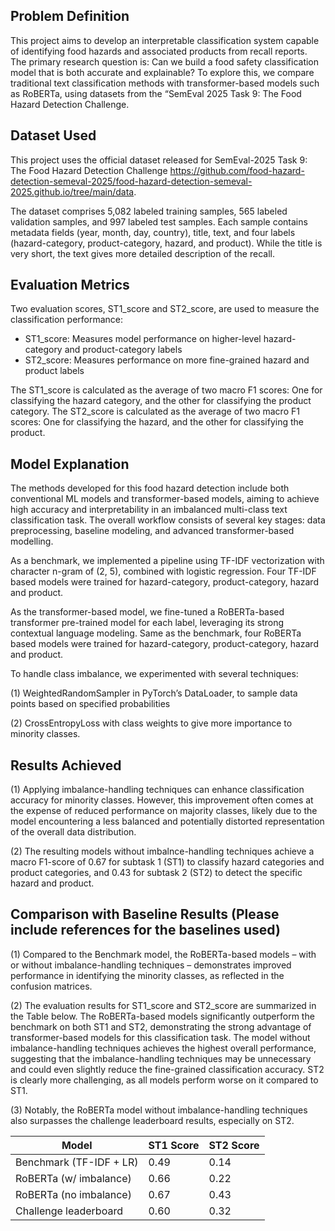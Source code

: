 ## Problem Definition
This project aims to develop an interpretable classification system capable of identifying food hazards and associated products from recall reports. The primary research question is: Can we build a food safety classification model that is both accurate and explainable? To explore this, we compare traditional text classification methods with transformer-based models such as RoBERTa, using datasets from the “SemEval 2025 Task 9: The Food Hazard Detection Challenge.

## Dataset Used

This project uses the official dataset released for SemEval-2025 Task 9: The Food Hazard Detection Challenge https://github.com/food-hazard-detection-semeval-2025/food-hazard-detection-semeval-2025.github.io/tree/main/data. 

The dataset comprises 5,082 labeled training samples, 565 labeled validation samples, and 997 labeled test samples. Each sample contains metadata fields (year, month, day, country), title, text, and four labels (hazard-category, product-category, hazard, and product). While the title is very short, the text gives more detailed description of the recall.


## Evaluation Metrics

Two evaluation scores, ST1_score and ST2_score, are used to measure the classification performance:

- ST1_score: Measures model performance on higher-level hazard-category and product-category labels
- ST2_score: Measures performance on more fine-grained hazard and product labels

The ST1_score is calculated as the average of two macro F1 scores: One for classifying the hazard category, and the other for classifying the product category. The ST2_score is calculated as the average of two macro F1 scores: One for classifying the hazard, and the other for classifying the product. 



## Model Explanation
The methods developed for this food hazard detection include both conventional ML models and transformer-based models, aiming to achieve high accuracy and interpretability in an imbalanced multi-class text classification task. The overall workflow consists of several key stages: data preprocessing, baseline modeling, and advanced transformer-based modelling.

As a benchmark, we implemented a pipeline using TF-IDF vectorization with character n-gram of (2, 5), combined with logistic regression. Four TF-IDF based models were trained for hazard-category, product-category, hazard and product. 

As the transformer-based model, we fine-tuned a RoBERTa-based transformer pre-trained model for each label, leveraging its strong contextual language modeling. Same as the benchmark,  four RoBERTa based models were trained for hazard-category, product-category, hazard and product. 

To handle class imbalance, we experimented with several techniques: 

(1) WeightedRandomSampler in PyTorch’s DataLoader, to sample data points based on  specified probabilities

(2) CrossEntropyLoss with class weights to give more importance to minority classes.

## Results Achieved

(1) Applying imbalance-handling techniques can enhance classification accuracy for minority classes. However, this improvement often comes at the expense of reduced performance on majority classes, likely due to the model encountering a less balanced and potentially distorted representation of the overall data distribution.

(2) The resulting models without imbalnce-handling techniques achieve a macro F1-score of 0.67 for subtask 1 (ST1) to classify hazard categories and product categories, and 0.43 for subtask 2 (ST2) to detect the specific hazard and product. 

## Comparison with Baseline Results (Please include references for the baselines used)

(1) Compared to the Benchmark model, the RoBERTa-based models – with or without imbalance-handling techniques – demonstrates improved performance in identifying the minority classes, as reflected in the confusion matrices. 

(2) The evaluation results for ST1_score and ST2_score are summarized in the Table below. The RoBERTa-based models significantly outperform the benchmark on both ST1 and ST2, demonstrating the strong advantage of transformer-based models for this classification task. 
The model without imbalance-handling techniques achieves the highest overall performance, suggesting that the imbalance-handling techniques may be unnecessary and could even slightly reduce the fine-grained classification accuracy.  ST2 is clearly more challenging, as all models perform worse on it compared to ST1. 

(3) Notably, the RoBERTa model without  imbalance-handling techniques also surpasses the challenge leaderboard results, especially on ST2.

| Model           | ST1 Score | ST2 Score |
|-----------------|-----------|-----------|
| Benchmark (TF-IDF + LR) | 0.49      | 0.14      |
| RoBERTa (w/ imbalance)  | 0.66      | 0.22      |
| RoBERTa (no imbalance)  | 0.67      | 0.43      |
| Challenge leaderboard   | 0.60      | 0.32      |
